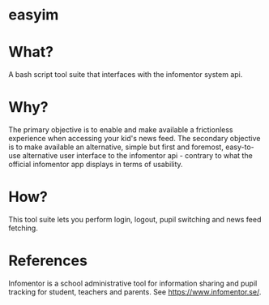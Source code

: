 # easyim

# What?
A bash script tool suite that interfaces with the infomentor system api.

# Why?
The primary objective is to enable and make available a frictionless experience when accessing your kid's news feed.
The secondary objective is to make available an alternative, simple but first and foremost, easy-to-use alternative user interface to the infomentor api - contrary to what the official infomentor app displays in terms of usability.

# How?
This tool suite lets you perform login, logout, pupil switching and news feed fetching.

# References
Infomentor is a school administrative tool for information sharing and pupil tracking for student, teachers and parents. See https://www.infomentor.se/.
